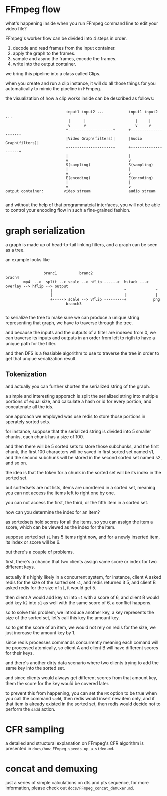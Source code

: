 


# FFmpeg flow

what's happening inside when you run FFmpeg command line to edit your video file? 

FFmpeg's worker flow can be divided into 4 steps in order.

1. decode and read frames from the input container.
2. apply the graph to the frames.
3. sample and async the frames, encode the frames.
4. write into the output container.

we bring this pipeline into a class called Clips.

when you create and run a clip instance, it will do all those things for you automatically to mimic the pipeline in FFmpeg.

the visualization of how a clip works inside can be described as follows:

```

                           input1 input2 ...           input1 input2 ...
                            |      |                      |     |
                            v      v                      v     v
                           +--------------------+      +--------------------+
                           |Video Graph(filters)|      |Audio Graph(filters)| 
                           +--------------------+      +--------------------+
                           |                           |
                           v                           v
                           S(sampling)                 S(sampling)
                           |                           |
                           v                           v
                           E(encoding)                 E(encoding)
                           |                           |
                           v                           v
output container:         video stream                 audio stream
                         

```

and without the help of that programmatcial interfaces, you will not be able to control your encoding flow in such a
fine-grained fashion.

# graph serialization

a graph is made up of head-to-tail linking filters, and a graph can be seen as a tree.

an example looks like

```

                 branc1          branc2                              brach4
        mp4  -->  split --> scale --> hflip ------>  hstack ---> overlay --> hflip --> output
                    |                                ^             ^
                    |                                |             |
                    +-----> scale --> vflip ---------+            png
                           branch3


```

to serialize the tree to make sure we can produce a unique string representing that graph, we have to traverse through the tree.

and because the inputs and the outputs of a filter are indexed from 0, we can traverse its inputs and outputs in an order from left to rigth
to have a unique path for the filter.

and then DFS is a feasiable algorithm to use to traverse the tree in order to get that unqiue serialization result. 

## Tokenization

and actually you can further shorten the serialized string of the graph. 

a simple and interesting apporach is split the serialized string into multiple portions of equal size, and calculate a hash or
id for every portion, and concatenate all the ids.

one approach we employed was use redis to store those portions in sperately sorted sets.

for instance, suppose that the serialized string is divided into 5 smaller chunks, each chunk has a size of 100.

and then there will be 5 sorted sets to store those subchunks, and the first chunk, the first 100 characters will be saved in
first sorted set named s1, and the second subchunk will be stored in the second sorted set named s2, and so on.

the idea is that the token for a chunk in the sorted set will be its index in the sorted set.

but sortedsets are not lists, items are unordered in a sorted set, meaning you can not access the items left to right one by one.

you can not access the first, the third, or the fifth item in a sorted set.

how can you determine the index for an item? 

as sortedsets hold scores for all the items, so you can assign the item a score, which can be viewed as the index for the item.

suppose sorted set `s1` has 5 items right now, and for a newly inserted item, its index or score will be 6.

but there's a couple of problems.

first, there's a chance that two clients assign same score or index for two different keys.

actually it's highly likely in a concurrent system, for instance, client A asked redis for the size of the sorted set `s1`,
and redis returned it 5, and client B asked redis for the size of `s1`, it would get 5.

then client A would add key `k1` into `s1` with a score of 6, and client B would add key `k2` into `s1` as well with the
same score of 6, a conflict happens.

so to solve this problem, we introduce another key, a key represents the size of the sorted set, let's call this key the amount key.

so to get the score of an item, we would not rely on redis for the size, we just increase the amount key by 1.

since redis processes commands concurrently meaning each comand will be processed atomically, so client A and client B will
have different scores for their keys.

and there's another dirty data scenario where two clients trying to add the same key into the sorted set.

and since clients would always get different scores from that amount key, them the score for the key would be covered later.

to prevent this from happening, you can set the `NX` option to be true when you call the command `sadd`, then redis would insert
new item only, and if that item is already existed in the sorted set, then redis would decide not to perform the `sadd` action.


# CFR sampling

a detailed and structural explanation on FFmpeg's CFR algorithm is presented in `docs/how_FFmpeg_speeds_up_a_video.md`. 

# concat and demuxing 

just a series of simple calculations on dts and pts sequence, for more information, please check out `docs/FFmpeg_concat_demuxer.md`.


